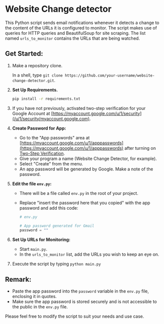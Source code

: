 # Website Change detector

This Python script sends email notifications whenever it detects a change to the content of the URLs it is configured to monitor. The script makes use of queries for HTTP queries and BeautifulSoup for site scraping. The list named `urls_to_monitor` contains the URLs that are being watched.

## Get Started:

1. Make a repository clone.

   In a shell, type `git clone https://github.com/your-username/website-change-detector.git`.

2. **Set Up Requirements.**

   ```bash
   pip install -r requirements.txt
   ```

3. If you have not previously, activated two-step verification for your Google Account at [https://myaccount.google.com/u/1/security](/u/1/security/myaccount.google.com).

4. **Create Password for App:**

   - Go to the "App passwords" area at [https://myaccount.google.com/u/1/apppasswords](https://myaccount.google.com/u/1/apppasswords) after turning on [Two-Step Verification](https://google.com/myaccount/u/1/apppasswords).
   - Give your program a name (Website Change Detector, for example).
   - Select "Create" from the menu.
   - An app password will be generated by Google. Make a note of the password.

5. **Edit the file `env.py`:**
   - There will be a file called `env.py` in the root of your project.
   - Replace "insert the password here that you copied" with the app password and add this code:

     ```python
     # env.py

     # App password generated for Gmail
     password = ""
     ```

6. **Set Up URLs for Monitoring:**

   - Start `main.py`.
   - In the `urls_to_monitor` list, add the URLs you wish to keep an eye on.

7. Execute the script by typing `python main.py`

## Remark:

- Paste the app password into the `password` variable in the `env.py` file, enclosing it in quotes.
- Make sure the app password is stored securely and is not accessible to the public in the `env.py` file.

Please feel free to modify the script to suit your needs and use case.
